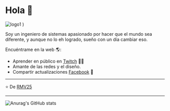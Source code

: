 # Hola 💬
![logo1](https://github.com/RMV25/RMV25/issues/1#issuecomment-2389345891)
)

Soy un ingeniero de sistemas apasionado por hacer que el mundo sea diferente, y aunque no lo eh logrado, sueño con un día cambiar eso.

Encuéntrame en la web 🌎:
- Aprender en público en <a href="https://www.twitch.tv/juliovallsygo">Twitch</a> ✍🏾
- Amante de las redes y el diseño. 
- Compartir actualizaciones <a href="https://www.facebook.com/ricar.meve/?locale=es_LA">Facebook</a> 💼

---
⭐️ De [RMV25](https://github.com/RMV25)
 
---
![Anurag's GitHub stats](https://github-readme-stats.vercel.app/api?username=RMV25&show_icons=true&theme=transparent)


<!--
**RMV25/RMV25** is a ✨ _special_ ✨ repository because its `README.md` (this file) appears on your GitHub profile.

Algunas ideas para empezar:

- 🔭 Trabajando en SOL DEL SUR
- 🌱 Aprendiendo en U. SAN JUAN BAUTISTA
- 👯 Colaborando con Jianfranco Carlos
- 🤔 En busca de ayuda de un amor :'v
- 💬 Preguntame lo que quieras
- 📫 Hablame al FB
-->
